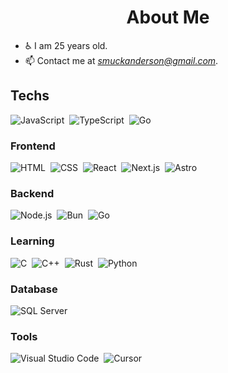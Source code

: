 <h1 align="center">About Me</h1>

- ♿ I am 25 years old.
- 📫 Contact me at *[smuckanderson@gmail.com](mailto:smuckanderson@gmail.com)*.

## Techs
![JavaScript](https://img.shields.io/badge/-JavaScript-05122A?style=flat&logo=javascript)&nbsp;
![TypeScript](https://img.shields.io/badge/-TypeScript-05122A?style=flat&logo=typescript)&nbsp;
![Go](https://img.shields.io/badge/-Go-05122A?style=flat&logo=go)&nbsp;

### Frontend
![HTML](https://img.shields.io/badge/-HTML-05122A?style=flat&logo=HTML5)&nbsp;
![CSS](https://img.shields.io/badge/-CSS-05122A?style=flat&logo=CSS3&logoColor=1572B6)&nbsp;
![React](https://img.shields.io/badge/-React-05122A?style=flat&logo=react)&nbsp;
![Next.js](https://img.shields.io/badge/-Next.js-05122A?style=flat&logo=next.js)&nbsp;
![Astro](https://img.shields.io/badge/-Astro-05122A?style=flat&logo=astro)&nbsp;

### Backend
![Node.js](https://img.shields.io/badge/-Node.js-05122A?style=flat&logo=node.js)&nbsp;
![Bun](https://img.shields.io/badge/-Bun-05122A?style=flat&logo=Bun)&nbsp;
![Go](https://img.shields.io/badge/-Go-05122A?style=flat&logo=Go)&nbsp;

### Learning

![C](https://img.shields.io/badge/-C-05122A?style=flat&logo=c)&nbsp;
![C++](https://img.shields.io/badge/-C++-05122A?style=flat&logo=cplusplus)&nbsp;
![Rust](https://img.shields.io/badge/-Rust-05122A?style=flat&logo=rust)&nbsp;
![Python](https://img.shields.io/badge/-Python-05122A?style=flat&logo=python)&nbsp;

### Database
![SQL Server](https://img.shields.io/badge/-SQL%20Server-05122A?style=flat&logo=Microsoft-SQL-Server)&nbsp;

### Tools
![Visual Studio Code](https://img.shields.io/badge/-Visual%20Studio%20Code-05122A?style=flat&logo=visual-studio-code&logoColor=007ACC)&nbsp;
![Cursor](https://img.shields.io/badge/-Cursor-05122A?style=flat&logo=cursor&logoColor=007ACC)&nbsp;
